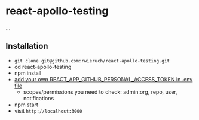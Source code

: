# react-apollo-testing

...

## Installation

* `git clone git@github.com:rwieruch/react-apollo-testing.git`
* cd react-apollo-testing
* npm install
* [add your own REACT_APP_GITHUB_PERSONAL_ACCESS_TOKEN in .env file](https://help.github.com/articles/creating-a-personal-access-token-for-the-command-line/)
  * scopes/permissions you need to check: admin:org, repo, user, notifications
* npm start
* visit `http://localhost:3000`
